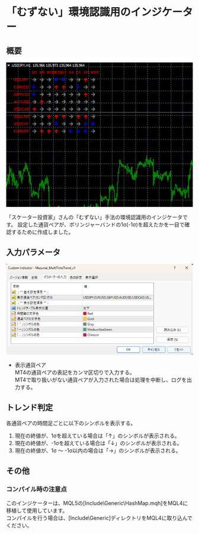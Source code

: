 # 「むずない」環境認識用のインジケーター

## 概要

![概要](Images/muzunai_multitime_trend01.png)  

「スケーター投資家」さんの「むずない」手法の環境認識用のインジケータです。
設定した通貨ペアが、ボリンジャーバンドの1σ(-1σ)を超えたかを一目で確認するために作成しました。

## 入力パラメータ

![入力パラメータ](Images/muzunai_multitime_trend_v1.1.png)

* 表示通貨ペア  
    MT4の通貨ペアの表記をカンマ区切りで入力する。  
    MT4で取り扱いがない通貨ペアが入力された場合は処理を中断し、ログを出力する。  

## トレンド判定

各通貨ペアの時間足ごとに以下のシンボルを表示する。

1. 現在の終値が、1σを超えている場合は「↑」のシンボルが表示される。  
2. 現在の終値が、-1σを超えている場合は「↓」のシンボルが表示される。  
3. 現在の終値が、1σ ～ -1σ以内の場合は「→」のシンボルが表示される。  

## その他

### コンパイル時の注意点

このインジケーターは、MQL5の[Include\Generic\HashMap.mqh]をMQL4に移植して使用しています。  
コンパイルを行う場合は、[Include\Generic]ディレクトリをMQL4に取り込んでください。
